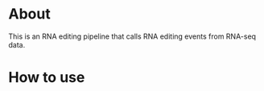 # About
This is an RNA editing pipeline that calls RNA editing events from RNA-seq data.

# How to use